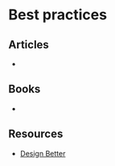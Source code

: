 # Best practices

## Articles

-

## Books

-

## Resources

- [Design Better](https://www.designbetter.co/)
